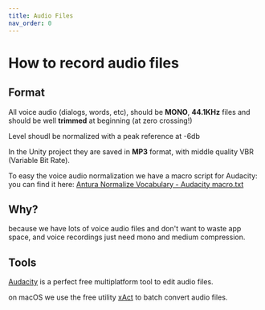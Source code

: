 ```yaml
---
title: Audio Files
nav_order: 0
---
```

# How to record audio files

## Format
All voice audio (dialogs, words, etc), should be **MONO**, **44.1KHz** files and should be well **trimmed** at beginning (at zero crossing!)

Level shoudl be normalized with a peak reference at -6db

In the Unity project they are saved in **MP3** format, with middle quality VBR (Variable Bit Rate).

To easy the voice audio normalization we have a macro script for Audacity: you can find it here: [Antura Normalize Vocabulary - Audacity macro.txt](Antura_Normalize_Vocabulary_Audacity_Macro.txt)

## Why?
because we have lots of voice audio files and don't want to waste app space, and voice recordings just need mono and medium compression.

## Tools
[Audacity](https://www.audacityteam.org/) is a perfect free multiplatform tool to edit audio files.

on macOS we use the free utility [xAct](http://xact.scottcbrown.org/) to batch convert audio files.